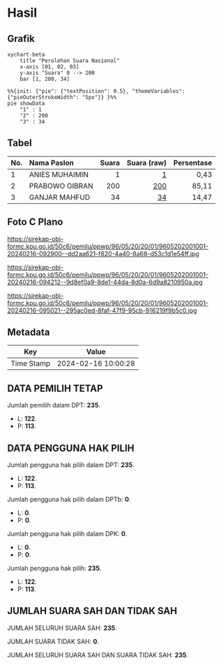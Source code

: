 # Hasil

## Grafik

```mermaid
xychart-beta
    title "Perolehan Suara Nasional"
    x-axis [01, 02, 03]
    y-axis "Suara" 0 --> 200
    bar [1, 200, 34]
```

```mermaid
%%{init: {"pie": {"textPosition": 0.5}, "themeVariables": {"pieOuterStrokeWidth": "5px"}} }%%
pie showData
    "1" : 1
    "2" : 200
    "3" : 34
```

## Tabel

| No. | Nama Paslon    | Suara | Suara (raw) | Persentase |
|:--- |:-------------- | -----:| -----------:| ----------:|
| 1   | ANIES MUHAIMIN | 1     | [1][p-1]    | 0,43       |
| 2   | PRABOWO GIBRAN | 200   | [200][p-2]  | 85,11      |
| 3   | GANJAR MAHFUD  | 34    | [34][p-3]   | 14,47      |


[p-1]: https://github.com/gigit-pemilu/pemilu-2024/blob/main/pilpres/hitung-suara/sub/96-papua-barat-daya/sub/05-maybrat/sub/20-ayamaru-tengah/sub/2001-fiane/sub/001-tps/sub/paslon-1.txt
[p-2]: https://github.com/gigit-pemilu/pemilu-2024/blob/main/pilpres/hitung-suara/sub/96-papua-barat-daya/sub/05-maybrat/sub/20-ayamaru-tengah/sub/2001-fiane/sub/001-tps/sub/paslon-2.txt
[p-3]: https://github.com/gigit-pemilu/pemilu-2024/blob/main/pilpres/hitung-suara/sub/96-papua-barat-daya/sub/05-maybrat/sub/20-ayamaru-tengah/sub/2001-fiane/sub/001-tps/sub/paslon-3.txt

## Foto C Plano

https://sirekap-obj-formc.kpu.go.id/50c6/pemilu/ppwp/96/05/20/20/01/9605202001001-20240216-092900--dd2aa621-f820-4a40-8a68-d53c1d1e54ff.jpg

https://sirekap-obj-formc.kpu.go.id/50c6/pemilu/ppwp/96/05/20/20/01/9605202001001-20240216-094212--9d8ef0a9-8de1-44da-8d0a-6d9a8210950a.jpg

https://sirekap-obj-formc.kpu.go.id/50c6/pemilu/ppwp/96/05/20/20/01/9605202001001-20240216-095021--295ac0ed-8faf-47f9-95cb-916219f9b5c0.jpg


## Metadata

| Key        | Value               |
| ---------- | ------------------- |
| Time Stamp | 2024-02-16 10:00:28 |


## DATA PEMILIH TETAP

Jumlah pemilih dalam DPT: **235**.
 * L: **122**.
 * P: **113**.

## DATA PENGGUNA HAK PILIH

Jumlah pengguna hak pilih dalam DPT: **235**.
 * L: **122**.
 * P: **113**.

Jumlah pengguna hak pilih dalam DPTb: **0**.
 * L: **0**.
 * P: **0**.

Jumlah pengguna hak pilih dalam DPK: **0**.
 * L: **0**.
 * P: **0**.

Jumlah pengguna hak pilih: **235**.
 * L: **122**.
 * P: **113**.

## JUMLAH SUARA SAH DAN TIDAK SAH

JUMLAH SELURUH SUARA SAH: **235**.

JUMLAH SUARA TIDAK SAH: **0**.

JUMLAH SELURUH SUARA SAH DAN SUARA TIDAK SAH: **235**.


